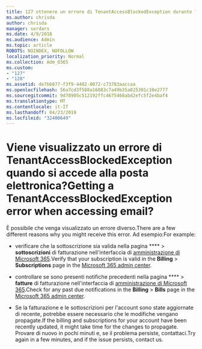 ```yaml
---
title: 127 ottenere un errore di TenantAccessBlockedException durante l'accesso alla posta elettronica?
ms.author: chrisda
author: chrisda
manager: serdars
ms.date: 4/9/2018
ms.audience: Admin
ms.topic: article
ROBOTS: NOINDEX, NOFOLLOW
localization_priority: Normal
ms.collection: Adm_O365
ms.custom:
- "127"
- "128"
ms.assetid: de7b6877-f3f9-4402-8072-c73783aaccaa
ms.openlocfilehash: 56a7cd3f588a16883c7a49b35a825301c10e2777
ms.sourcegitcommit: 9d78905c512192ffc4675468abd2efc5f2e4baf4
ms.translationtype: MT
ms.contentlocale: it-IT
ms.lasthandoff: 04/23/2019
ms.locfileid: "32400649"
---
```

# <a name="getting-a-tenantaccessblockedexception-error-when-accessing-email"></a><span data-ttu-id="9716c-102">Viene visualizzato un errore di TenantAccessBlockedException quando si accede alla posta elettronica?</span><span class="sxs-lookup"><span data-stu-id="9716c-102">Getting a TenantAccessBlockedException error when accessing email?</span></span>

<span data-ttu-id="9716c-103">È possibile che venga visualizzato un errore diverso.</span><span class="sxs-lookup"><span data-stu-id="9716c-103">There are a few different reasons why you might receive this error.</span></span> <span data-ttu-id="9716c-104">Ad esempio:</span><span class="sxs-lookup"><span data-stu-id="9716c-104">For example:</span></span>

- <span data-ttu-id="9716c-105">verificare che la sottoscrizione sia valida nella pagina \*\*\*\* \> **sottoscrizioni** di fatturazione nell'interfaccia di [amministrazione di Microsoft 365](https://portal.office.com/adminportal/home#/subscriptions).</span><span class="sxs-lookup"><span data-stu-id="9716c-105">Verify that your subscription is valid in the **Billing** \> **Subscriptions** page in the [Microsoft 365 admin center](https://portal.office.com/adminportal/home#/subscriptions).</span></span>

- <span data-ttu-id="9716c-106">controllare se sono presenti notifiche precedenti nella pagina \*\*\*\* \> **fatture** di fatturazione nell'interfaccia di [amministrazione di Microsoft 365](https://portal.office.com/adminportal/home#/billoverview).</span><span class="sxs-lookup"><span data-stu-id="9716c-106">Check for any past due notifications in the **Billing** \> **Bills** page in the [Microsoft 365 admin center](https://portal.office.com/adminportal/home#/billoverview).</span></span>

- <span data-ttu-id="9716c-107">Se la fatturazione e le sottoscrizioni per l'account sono state aggiornate di recente, potrebbe essere necessario che le modifiche vengano propagate.</span><span class="sxs-lookup"><span data-stu-id="9716c-107">If the billing and subscriptions for your account have been recently updated, it might take time for the changes to propagate.</span></span> <span data-ttu-id="9716c-108">Provare di nuovo in pochi minuti e, se il problema persiste, contattaci.</span><span class="sxs-lookup"><span data-stu-id="9716c-108">Try again in a few minutes, and if the issue persists, contact us.</span></span>
